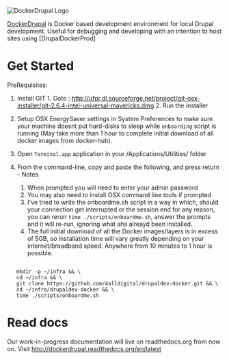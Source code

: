 ![DockerDrupal Logo](https://raw.githubusercontent.com/4alldigital/drupaldev-docker/master/docs/images/drupal-docker-logo-monochrome.png)

[DockerDrupal](https://www.4alldigital.io/docker-drupal) is Docker based development environment for local Drupal development. Useful for debugging and developing with an intention to host sites using [DrupalDockerProd]

# Get Started

  PreRequisites:
  1. Install GIT
    1. Goto : http://ufpr.dl.sourceforge.net/project/git-osx-installer/git-2.6.4-intel-universal-mavericks.dmg
    2. Run the installer
  2. Setup OSX EnergySaver settings in System Preferences to make sure your machine doesnt put hard-disks to sleep while `onboarding` script is running (May take more than 1 hour to complete initial download of all docker images from docker-hub).

  1. Open `Terminal.app` application in your /Applications/Utilities/ folder
  2. From the command-line, copy and paste the following, and press return
    - Notes
      1. When prompted you will need to enter your admin password
      2. You may also need to install OSX command line tools if prompted
      3. I've tried to write the onboardme.sh script in a way in which, should your connection get interrupted or the session end for any reason, you can rerun ```time ./scripts/onboardme.sh```, answer the prompts and it will re-run, ignoring what ahs alreayd been installed.
      4. The full initial download of all the Docker images/layers is in excess of 5GB, so installation time will vary greatly depending on your internet/broadband speed.  Anywhere from 10 minutes to 1 hour is possible.

  ```

     mkdir -p ~/infra && \
     cd ~/infra && \
     git clone https://github.com/4alldigital/drupaldev-docker.git && \
     cd ~/infra/drupaldev-docker && \
     time ./scripts/onboardme.sh

  ```


# Read docs

Our work-in-progress documentation will live on readthedocs.org from now on. Visit http://dockerdrupal.readthedocs.org/en/latest
